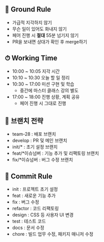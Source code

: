 ## 📜 **Ground Rule**

- 가급적 지각하지 않기
- 무슨 일이 있어도 화내지 않기
- 페어 진행 시 **절대** 55분 넘기지 않기
- PR을 보내면 상대가 확인 후 merge하기

## ⏱ **Working Time**

- 10:00 ~ 10:05 지각 시간
- 10:10 ~ 10:30 오늘 할 일 정리
- 10:30 ~ 17:00 미션 구현 및 학습
  - 중간에 마스터 클래스 강의 별도
- 17:00 ~ 18:00 진행 상황, 계획 공유
  - 페어 진행 시 그대로 진행

## **🔧 브랜치 전략**

- team-28 : 배포 브랜치
- develop : PR 및 메인 브랜치
- init/\* : 초기 설정 브랜치
- feat/\*이슈넘버 : 기능 추가 및 리팩토링 브랜치
- fix/\*이슈넘버 : 버그 수정 브랜치

## 🤔 **Commit Rule**

- init : 프로젝트 초기 설정
- feat : 새로운 기능 추가
- fix : 버그 수정
- refactor : 코드 리팩토링
- design : CSS 등 사용자 UI 변경
- test : 테스트 코드
- docs : 문서 수정
- chore : 빌드 업무 수정, 패키지 매니저 수정
